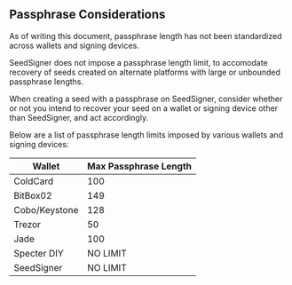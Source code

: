 ## Passphrase Considerations

As of writing this document, passphrase length has not been standardized across wallets and signing devices.

SeedSigner does not impose a passphrase length limit, to accomodate recovery of seeds created on alternate platforms with large or unbounded passphrase lengths.

When creating a seed with a passphrase on SeedSigner, consider whether or not you intend to recover your seed on a wallet or signing device other than SeedSigner, and act accordingly. 

Below are a list of passphrase length limits imposed by various wallets and signing devices:

| Wallet       | Max Passphrase Length |
|--------------|------------------------|
| ColdCard     | 100              |
| BitBox02      | 149         |
| Cobo/Keystone | 128 |
| Trezor | 50 |
| Jade | 100 |
| Specter DIY | NO LIMIT |
| SeedSigner | NO LIMIT |
